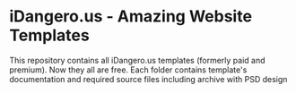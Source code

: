 # iDangero.us - Amazing Website Templates

This repository contains all iDangero.us templates (formerly paid and premium). Now they all are free. Each folder contains template's documentation and required source files including archive with PSD design
